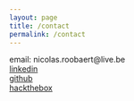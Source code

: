 ```yaml
---
layout: page
title: /contact
permalink: /contact
---
```


<p>email: nicolas.roobaert@live.be<br><a href="https://www.linkedin.com/in/nicolas-roobaert-3b0650a8/" target="_blank" rel="noopener noreferrer">linkedin</a> <br><a href="https://github.com/plotkine" target="_blank" rel="noopener noreferrer">github</a> <br><a href="hackthebox.eu/profile/76086" target="_blank" rel="noopener noreferrer">hackthebox</a>
